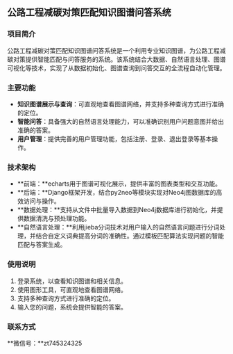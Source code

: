 ## 公路工程减碳对策匹配知识图谱问答系统

### 项目简介

公路工程减碳对策匹配知识图谱问答系统是一个利用专业知识图谱，为公路工程减碳对策提供智能匹配与问答服务的系统。该系统结合大数据、自然语言处理、图谱可视化等技术，实现了从数据初始化、图谱查询到问答交互的全流程自动化管理。

### 主要功能

- **知识图谱展示与查询**：可直观地查看图谱网络，并支持多种查询方式进行准确的定位。
- **智能问答**：具备强大的自然语言处理能力，可以准确识别用户问题意图并给出准确的答案。
- **用户管理**：提供完善的用户管理功能，包括注册、登录、退出登录等基本操作。


### 技术架构

- **前端：**echarts用于图谱可视化展示，提供丰富的图表类型和交互功能。
- **后端：**Django框架开发，结合py2neo等模块实现对Neo4j图数据库的高效访问与操作。
- **数据处理：**支持从文件中批量导入数据到Neo4j数据库进行初始化，并提供数据清洗与预处理功能。
- **自然语言处理：**利用jieba分词技术对用户输入的自然语言问题进行分词处理，并结合自定义词典提高分词的准确性。通过模板匹配算法实现问题的智能匹配与答案生成。


### 使用说明

1. 登录系统，以查看知识图谱和相关信息。
2. 使用图形工具，可直观地查看图谱网络。
3. 支持多种查询方式进行准确的定位。
4. 输入您的问题，系统会提供智能的答案。


### 联系方式

**微信号：**zt745324325